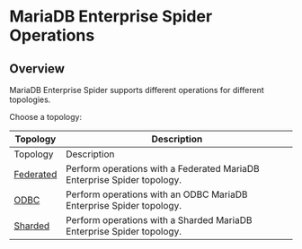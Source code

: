 # MariaDB Enterprise Spider Operations

## Overview

MariaDB Enterprise Spider supports different operations for different topologies.

Choose a topology:

| Topology                                                              | Description                                                             |
| --------------------------------------------------------------------- | ----------------------------------------------------------------------- |
| Topology                                                              | Description                                                             |
| [Federated](federated-mariadb-enterprise-spider-topology-operations/) | Perform operations with a Federated MariaDB Enterprise Spider topology. |
| [ODBC](odbc-mariadb-enterprise-spider-topology-operations/)           | Perform operations with an ODBC MariaDB Enterprise Spider topology.     |
| [Sharded](sharded-mariadb-enterprise-spider-topology-operations/)     | Perform operations with a Sharded MariaDB Enterprise Spider topology.   |
